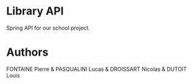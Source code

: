# Library API
Spring API for our school project.
# Authors
FONTAINE Pierre & PASQUALINI Lucas & DROISSART Nicolas & DUTOIT Louis
